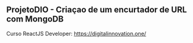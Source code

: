## ProjetoDIO - Criaçao de um encurtador de URL com MongoDB
Curso ReactJS Developer: https://digitalinnovation.one/
